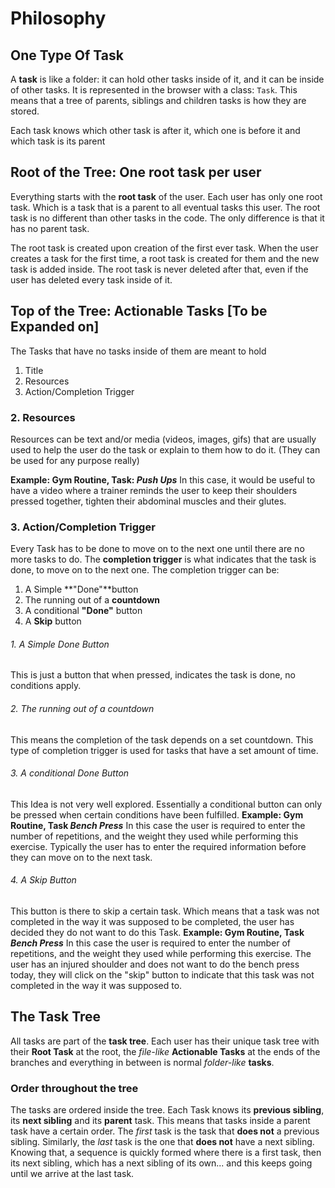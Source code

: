 # Philosophy
## One Type Of Task
A **task** is like a folder: it can hold other tasks inside of it, and it can be inside of other tasks. It is represented in the browser with a class: `Task`. This means that a tree of parents, siblings and children tasks is how they are stored.

Each task knows which other task is after it, which one is before it and which task is its parent 

## Root of the Tree: One root task per user
Everything starts with the **root task** of the user. Each user has only one root task. Which is a task that is a parent to all eventual tasks this user. The root task is no different than other tasks in the code. The only difference is that it has no parent task.

The root task is created upon creation of the first ever task. When the user creates a task for the first time, a root task is created for them and the new task is added inside. The root task is never deleted after that, even if the user has deleted every task inside of it.

## Top of the Tree: Actionable Tasks [To be Expanded on]
The Tasks that have no tasks inside of them are meant to hold
1. Title
2.  Resources
3. Action/Completion Trigger

### 2. Resources
Resources can be text and/or media (videos, images, gifs) that are usually used to help the user do the task or explain to them how to do it. (They can be used for any purpose really)

**Example: Gym Routine, Task: *Push Ups***
In this case, it would be useful to have a video where a trainer reminds the user to keep their shoulders pressed together, tighten their abdominal muscles and their glutes.

### 3. Action/Completion Trigger
Every Task has to be done to move on to the next one until there are no more tasks to do. The **completion trigger** is what indicates that the task is done, to move on to the next one. The completion trigger can be:
1. A Simple **"Done"**button
2. The running out of a **countdown**
3. A conditional **"Done"** button
4. A **Skip** button

###### 1. A Simple Done Button
This is just a button that when pressed, indicates the task is done, no conditions apply. 

###### 2. The running out of a countdown
This means the completion of the task depends on a set countdown. This type of completion trigger is used for tasks that have a set amount of time.

###### 3. A conditional Done Button
This Idea is not very well explored. Essentially a conditional button can only be pressed when certain conditions have been fulfilled. 
**Example: Gym Routine, Task *Bench Press***
In this case the user is required to enter the number of repetitions, and the weight they used while performing this exercise. Typically the user has to enter the required information before they can move on to the next task.

###### 4. A Skip Button
This button is there to skip a certain task. Which means that a task was not completed in the way it was supposed to be completed, the user has decided they do not want to do this Task.
**Example: Gym Routine, Task *Bench Press***
In this case the user is required to enter the number of repetitions, and the weight they used while performing this exercise. The user has an injured shoulder and does not want to do the bench press today, they will click on the "skip" button to indicate that this task was not completed in the way it was supposed to.

## The Task Tree
All tasks are part of the **task tree**. Each user has their unique task tree with their **Root Task** at the root, the *file-like* **Actionable Tasks** at the ends of the branches and everything in between is normal *folder-like* **tasks**.

### Order throughout the tree
The tasks are ordered inside the tree. Each Task knows its **previous sibling**, its **next sibling** and its **parent** task. This means that tasks inside a parent task have a certain order. The *first*  task is the task that **does not** a previous sibling. Similarly, the *last* task is the one that **does not** have a next sibling. Knowing that, a sequence is quickly formed where there is a first task, then its next sibling, which has a next sibling of its own... and this keeps going until we arrive at the last task.

